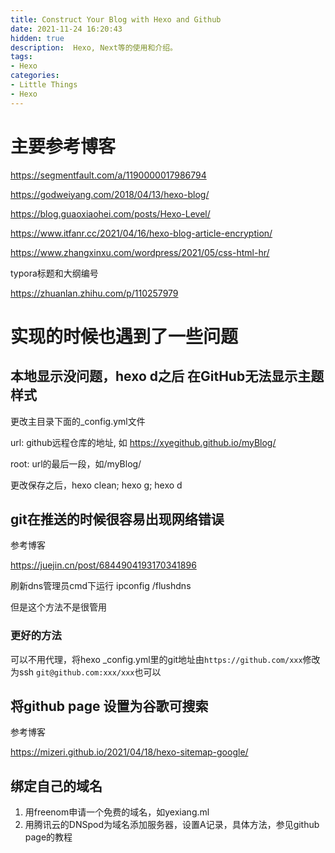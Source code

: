 ```yaml
---
title: Construct Your Blog with Hexo and Github
date: 2021-11-24 16:20:43
hidden: true
description:  Hexo, Next等的使用和介绍。
tags: 
- Hexo
categories:
- Little Things
- Hexo
---
```



# 主要参考博客

https://segmentfault.com/a/1190000017986794

https://godweiyang.com/2018/04/13/hexo-blog/

https://blog.guaoxiaohei.com/posts/Hexo-Level/

https://www.itfanr.cc/2021/04/16/hexo-blog-article-encryption/

https://www.zhangxinxu.com/wordpress/2021/05/css-html-hr/

typora标题和大纲编号

https://zhuanlan.zhihu.com/p/110257979

# 实现的时候也遇到了一些问题

## 本地显示没问题，hexo d之后 在GitHub无法显示主题样式

更改主目录下面的_config.yml文件



url: github远程仓库的地址, 如 https://xyegithub.github.io/myBlog/

root: url的最后一段，如/myBlog/

更改保存之后，hexo clean; hexo g; hexo d

##  git在推送的时候很容易出现网络错误

参考博客

https://juejin.cn/post/6844904193170341896

刷新dns管理员cmd下运行 ipconfig /flushdns

但是这个方法不是很管用

### 更好的方法

可以不用代理，将hexo _config.yml里的git地址由`https://github.com/xxx`修改为ssh `git@github.com:xxx/xxx`也可以

## 将github page 设置为谷歌可搜索

参考博客

https://mizeri.github.io/2021/04/18/hexo-sitemap-google/

## 绑定自己的域名

1. 用freenom申请一个免费的域名，如yexiang.ml
2. 用腾讯云的DNSpod为域名添加服务器，设置A记录，具体方法，参见github page的教程

